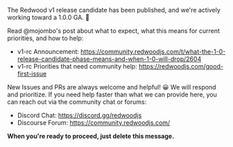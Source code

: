The Redwood v1 release candidate has been published, and we're actively working toward a 1.0.0 GA. 🎯

Read @mojombo's post about what to expect, what this means for current priorities, and how to help:
- v1-rc Announcement: https://community.redwoodjs.com/t/what-the-1-0-release-candidate-phase-means-and-when-1-0-will-drop/2604
- v1-rc Priorities that need community help: https://redwoodjs.com/good-first-issue

New Issues and PRs are always welcome and helpful! 😀 We will respond and prioritize. If you need help faster than what we can provide here, you can reach out via the community chat or forums:
- Discord Chat: https://discord.gg/redwoodjs
- Discourse Forum: https://community.redwoodjs.com/

**When you're ready to proceed, just delete this message.**
